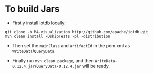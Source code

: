 # To build Jars
- Firstly install iotdb locally:
```
git clone -b M4-visualization http://github.com/apache/iotdb.git
mvn clean install -DskipTests -pl -distribution
```

- Then set the `mainClass` and `artifactId` in the pom.xml as `WriteData`/`QueryData`.

- Finally run `mvn clean package`, and then `WriteData-0.12.4.jar`/`QueryData-0.12.4.jar` will be ready.